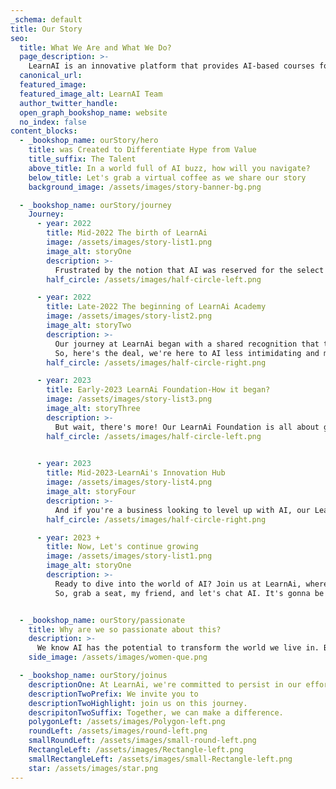 ```yaml
---
_schema: default
title: Our Story
seo:
  title: What We Are and What We Do?
  page_description: >-
    LearnAI is an innovative platform that provides AI-based courses for universities, enterprise clients, and independent students
  canonical_url:
  featured_image:
  featured_image_alt: LearnAI Team
  author_twitter_handle:
  open_graph_bookshop_name: website
  no_index: false
content_blocks:
  - _bookshop_name: ourStory/hero
    title: was Created to Differentiate Hype from Value
    title_suffix: The Talent
    above_title: In a world full of AI buzz, how will you navigate?
    below_title: Let's grab a virtual coffee as we share our story
    background_image: /assets/images/story-banner-bg.png

  - _bookshop_name: ourStory/journey
    Journey:
      - year: 2022
        title: Mid-2022 The birth of LearnAi
        image: /assets/images/story-list1.png
        image_alt: storyOne
        description: >-
          Frustrated by the notion that AI was reserved for the select few, we embarked on a mission to make this transformative technology accessible to everyone. Here at LearnAi, we're not some distant, tech-savvy elite. Nope, instead we are a team of passionate individuals who have immersed ourselves in the realm of AI, just like you.
        half_circle: /assets/images/half-circle-left.png

      - year: 2022
        title: Late-2022 The beginning of LearnAi Academy
        image: /assets/images/story-list2.png
        image_alt: storyTwo
        description: >-
          Our journey at LearnAi began with a shared recognition that the true power of AI lies not in its complexity but in its ability to empower individuals and businesses alike.
          So, here's the deal, we're here to AI less intimidating and more accessible. Our LearnAi Academy is where you can get the lowdown on everything AI from foundational to cutting-edge tech. Whether you're an individual, business, school, or even a government- we've got you covered.
        half_circle: /assets/images/half-circle-right.png

      - year: 2023
        title: Early-2023 LearnAi Foundation-How it began?
        image: /assets/images/story-list3.png
        image_alt: storyThree
        description: >-
          But wait, there's more! Our LearnAi Foundation is all about giving back. We're teaming up with governments to provide free education to students who might otherwise miss out. We believe that everyone, regardless of resources, should have the chance to learn and grow.
        half_circle: /assets/images/half-circle-left.png
        

      - year: 2023
        title: Mid-2023-LearnAi's Innovation Hub
        image: /assets/images/story-list4.png
        image_alt: storyFour
        description: >-
          And if you're a business looking to level up with AI, our LearnAi Innovation Hub is your secret weapon. We'll work with you, hand in hand, to build AI tools, plugins, and software that supercharge your processes and help you reach new heights of success.
        half_circle: /assets/images/half-circle-right.png

      - year: 2023 +
        title: Now, Let's continue growing
        image: /assets/images/story-list1.png
        image_alt: storyOne
        description: >-
          Ready to dive into the world of AI? Join us at LearnAi, where we're rewriting the AI education playbook. Together, we'll unlock endless possibilities and shape a future that's driven by innovation and knowledge.
          So, grab a seat, my friend, and let's chat AI. It's gonna be a wild ride!


  - _bookshop_name: ourStory/passionate
    title: Why are we so passionate about this?
    description: >-
      We know AI has the potential to transform the world we live in. But to achieve this, it is essential to approach AI with    a  deep sense of responsibility.
    side_image: /assets/images/women-que.png

  - _bookshop_name: ourStory/joinus
    descriptionOne: At LearnAi, we're committed to persist in our efforts to make AI more accessible, expanding our impact, and shaping the future of AI.
    descriptionTwoPrefix: We invite you to
    descriptionTwoHighlight: join us on this journey.
    descripitonTwoSuffix: Together, we can make a difference.
    polygonLeft: /assets/images/Polygon-left.png
    roundLeft: /assets/images/round-left.png
    smallRoundLeft: /assets/images/small-round-left.png
    RectangleLeft: /assets/images/Rectangle-left.png
    smallRectangleLeft: /assets/images/small-Rectangle-left.png
    star: /assets/images/star.png
---
```

